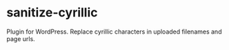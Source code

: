 sanitize-cyrillic
=================

Plugin for WordPress. Replace cyrillic characters in uploaded filenames and page urls.
